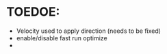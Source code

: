 # TOEDOE:
- Velocity used to apply direction (needs to be fixed)
- enable/disable fast run optimize
- 
